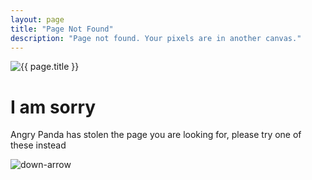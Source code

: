 ```yaml
---
layout: page
title: "Page Not Found"
description: "Page not found. Your pixels are in another canvas."
---  
```

<div id="page-404-2" class="panda-404">
<img src="{{ site.url }}/images/logo-404-2.png" alt="{{ page.title }}">
<h1>I am sorry</h1>
<p>Angry Panda has stolen the page you are looking for,
please try one of these instead</p>
<img src="{{ site.url }}/images/bg-arrow.png" alt="down-arrow">
</div>